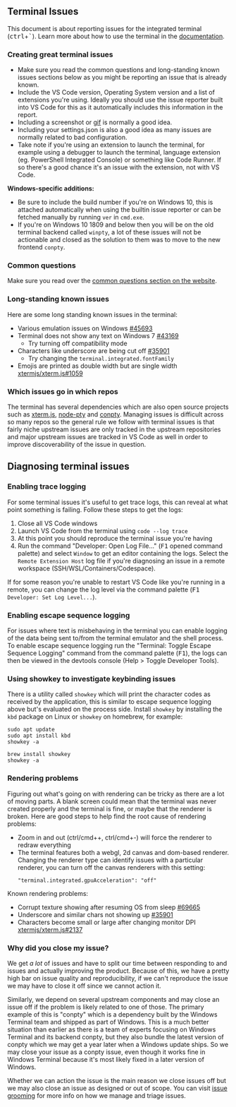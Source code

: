 ## Terminal Issues

This document is about reporting issues for the integrated terminal (<kbd>ctrl</kbd>+<kbd>`</kbd>). Learn more about how to use the terminal in the [documentation](https://code.visualstudio.com/docs/editor/integrated-terminal).

### Creating great terminal issues

- Make sure you read the common questions and long-standing known issues sections below as you might be reporting an issue that is already known.
- Include the VS Code version, Operating System version and a list of extensions you're using. Ideally you should use the issue reporter built into VS Code for this as it automatically includes this information in the report.
- Including a screenshot or [gif](https://gifcap.dev/) is normally a good idea.
- Including your settings.json is also a good idea as many issues are normally related to bad configuration.
- Take note if you're using an extension to launch the terminal, for example using a debugger to launch the terminal, language extension (eg. PowerShell Integrated Console) or something like Code Runner. If so there's a good chance it's an issue with the extension, not with VS Code.

**Windows-specific additions:**

- Be sure to include the build number if you're on Windows 10, this is attached automatically when using the builtin issue reporter or can be fetched manually by running `ver` in `cmd.exe`.
- If you're on Windows 10 1809 and below then you will be on the old terminal backend called `winpty`, a lot of these issues will not be actionable and closed as the solution to them was to move to the new frontend `conpty`.

### Common questions

Make sure you read over the [common questions section on the website](https://code.visualstudio.com/docs/editor/integrated-terminal#_common-questions).

### Long-standing known issues

Here are some long standing known issues in the terminal:

- Various emulation issues on Windows [#45693](https://github.com/Microsoft/vscode/issues/45693)
- Terminal does not show any text on Windows 7 [#43169](https://github.com/Microsoft/vscode/issues/43169)
  - Try turning off compatibility mode
- Characters like underscore are being cut off [#35901](https://github.com/Microsoft/vscode/issues/35901)
  - Try changing the `terminal.integrated.fontFamily`
- Emojis are printed as double width but are single width [xtermjs/xterm.js#1059](https://github.com/xtermjs/xterm.js/issues/1059)

### Which issues go in which repos

The terminal has several dependencies which are also open source projects such as [xterm.js](https://github.com/xtermjs/xterm.js), [node-pty](https://github.com/microsoft/node-pty) and [conpty](https://github.com/microsoft/terminal). Managing issues is difficult across so many repos so the general rule we follow with terminal issues is that fairly niche upstream issues are only tracked in the upstream repositories and major upstream issues are tracked in VS Code as well in order to improve discoverability of the issue in question.

## Diagnosing terminal issues

### Enabling trace logging

For some terminal issues it's useful to get trace logs, this can reveal at what point something is failing. Follow these steps to get the logs:

1. Close all VS Code windows
2. Launch VS Code from the terminal using `code --log trace`
3. At this point you should reproduce the terminal issue you're having
4. Run the command "Developer: Open Log File..." (<kbd>F1</kbd> opened command palette) and select `Window` to get an editor containing the logs. Select the `Remote Extension Host` log file if you're diagnosing an issue in a remote workspace (SSH/WSL/Containers/Codespace).

If for some reason you're unable to restart VS Code like you're running in a remote, you can change the log level via the command palette (<kbd>F1</kbd> `Developer: Set Log Level...`).

### Enabling escape sequence logging

For issues where text is misbehaving in the terminal you can enable logging of the data being sent to/from the terminal emulator and the shell process. To enable escape sequence logging run the "Terminal: Toggle Escape Sequence Logging" command from the command palette (<kbd>F1</kbd>), the logs can then be viewed in the devtools console (Help &gt; Toggle Developer Tools).

### Using showkey to investigate keybinding issues

There is a utility called `showkey` which will print the character codes as received by the application, this is similar to escape sequence logging above but's evaluated on the process side. Install `showkey` by installing the `kbd` package on Linux or `showkey` on homebrew, for example:

```
sudo apt update
sudo apt install kbd
showkey -a
```

```
brew install showkey
showkey -a
```

### Rendering problems

Figuring out what's going on with rendering can be tricky as there are a lot of moving parts. A blank screen could mean that the terminal was never created properly and the terminal is fine, or maybe that the renderer is broken. Here are good steps to help find the root cause of rendering problems:

- Zoom in and out (ctrl/cmd++, ctrl/cmd+-) will force the renderer to redraw everything
- The terminal features both a webgl, 2d canvas and dom-based renderer. Changing the renderer type can identify issues with a particular renderer, you can turn off the canvas renderers with this setting:
   ```
   "terminal.integrated.gpuAcceleration": "off"
   ```

Known rendering problems:

- Corrupt texture showing after resuming OS from sleep [#69665](https://github.com/microsoft/vscode/issues/69665)
- Underscore and similar chars not showing up [#35901](https://github.com/microsoft/vscode/issues/35901)
- Characters become small or large after changing monitor DPI [xtermjs/xterm.js#2137](https://github.com/xtermjs/xterm.js/issues/2137)

### Why did you close my issue?

We get _a lot_ of issues and have to split our time between responding to and issues and actually improving the product. Because of this, we have a pretty high bar on issue quality and reproducibility, if we can't reproduce the issue we may have to close it off since we cannot action it.

Similarly, we depend on several upstream components and may close an issue off if the problem is likely related to one of those. The primary example of this is "conpty" which is a dependency built by the Windows Terminal team and shipped as part of Windows. This is a much better situation than earlier as there is a team of experts focusing on Windows Terminal and its backend conpty, but they also bundle the latest version of conpty which we may get a year later when a Windows update ships. So we may close your issue as a conpty issue, even though it works fine in Windows Terminal because it's most likely fixed in a later version of Windows.

Whether we can action the issue is the main reason we close issues off but we may also close an issue as designed or out of scope. You can visit [issue grooming](https://github.com/microsoft/vscode/wiki/Issue-Grooming) for more info on how we manage and triage issues.